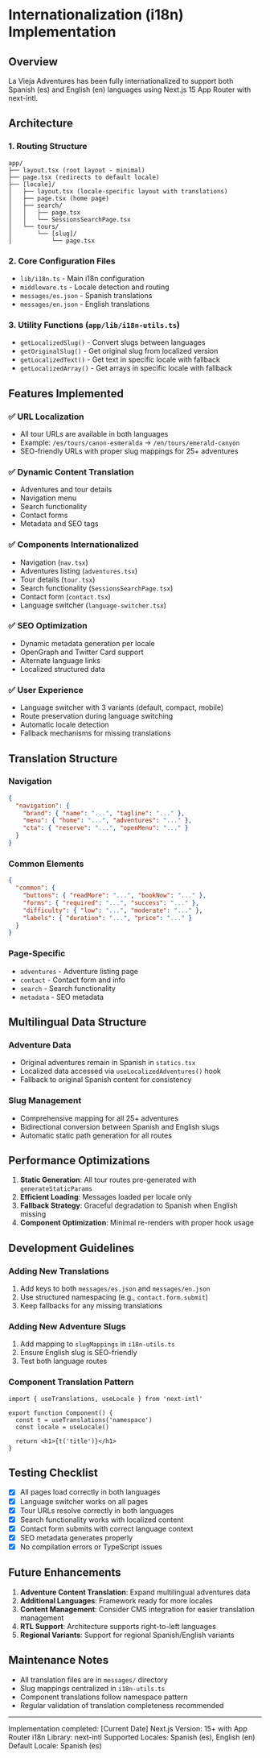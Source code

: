 # Internationalization (i18n) Implementation

## Overview
La Vieja Adventures has been fully internationalized to support both Spanish (es) and English (en) languages using Next.js 15 App Router with next-intl.

## Architecture

### 1. Routing Structure
```
app/
├── layout.tsx (root layout - minimal)
├── page.tsx (redirects to default locale)
├── [locale]/
│   ├── layout.tsx (locale-specific layout with translations)
│   ├── page.tsx (home page)
│   ├── search/
│   │   ├── page.tsx
│   │   └── SessionsSearchPage.tsx
│   └── tours/
│       └── [slug]/
│           └── page.tsx
```

### 2. Core Configuration Files
- `lib/i18n.ts` - Main i18n configuration
- `middleware.ts` - Locale detection and routing
- `messages/es.json` - Spanish translations
- `messages/en.json` - English translations

### 3. Utility Functions (`app/lib/i18n-utils.ts`)
- `getLocalizedSlug()` - Convert slugs between languages
- `getOriginalSlug()` - Get original slug from localized version
- `getLocalizedText()` - Get text in specific locale with fallback
- `getLocalizedArray()` - Get arrays in specific locale with fallback

## Features Implemented

### ✅ URL Localization
- All tour URLs are available in both languages
- Example: `/es/tours/canon-esmeralda` → `/en/tours/emerald-canyon`
- SEO-friendly URLs with proper slug mappings for 25+ adventures

### ✅ Dynamic Content Translation
- Adventures and tour details
- Navigation menu
- Search functionality
- Contact forms
- Metadata and SEO tags

### ✅ Components Internationalized
- Navigation (`nav.tsx`)
- Adventures listing (`adventures.tsx`)
- Tour details (`tour.tsx`)
- Search functionality (`SessionsSearchPage.tsx`)
- Contact form (`contact.tsx`)
- Language switcher (`language-switcher.tsx`)

### ✅ SEO Optimization
- Dynamic metadata generation per locale
- OpenGraph and Twitter Card support
- Alternate language links
- Localized structured data

### ✅ User Experience
- Language switcher with 3 variants (default, compact, mobile)
- Route preservation during language switching
- Automatic locale detection
- Fallback mechanisms for missing translations

## Translation Structure

### Navigation
```json
{
  "navigation": {
    "brand": { "name": "...", "tagline": "..." },
    "menu": { "home": "...", "adventures": "..." },
    "cta": { "reserve": "...", "openMenu": "..." }
  }
}
```

### Common Elements
```json
{
  "common": {
    "buttons": { "readMore": "...", "bookNow": "..." },
    "forms": { "required": "...", "success": "..." },
    "difficulty": { "low": "...", "moderate": "..." },
    "labels": { "duration": "...", "price": "..." }
  }
}
```

### Page-Specific
- `adventures` - Adventure listing page
- `contact` - Contact form and info
- `search` - Search functionality
- `metadata` - SEO metadata

## Multilingual Data Structure

### Adventure Data
- Original adventures remain in Spanish in `statics.tsx`
- Localized data accessed via `useLocalizedAdventures()` hook
- Fallback to original Spanish content for consistency

### Slug Management
- Comprehensive mapping for all 25+ adventures
- Bidirectional conversion between Spanish and English slugs
- Automatic static path generation for all routes

## Performance Optimizations

1. **Static Generation**: All tour routes pre-generated with `generateStaticParams`
2. **Efficient Loading**: Messages loaded per locale only
3. **Fallback Strategy**: Graceful degradation to Spanish when English missing
4. **Component Optimization**: Minimal re-renders with proper hook usage

## Development Guidelines

### Adding New Translations
1. Add keys to both `messages/es.json` and `messages/en.json`
2. Use structured namespacing (e.g., `contact.form.submit`)
3. Keep fallbacks for any missing translations

### Adding New Adventure Slugs
1. Add mapping to `slugMappings` in `i18n-utils.ts`
2. Ensure English slug is SEO-friendly
3. Test both language routes

### Component Translation Pattern
```tsx
import { useTranslations, useLocale } from 'next-intl'

export function Component() {
  const t = useTranslations('namespace')
  const locale = useLocale()
  
  return <h1>{t('title')}</h1>
}
```

## Testing Checklist

- [x] All pages load correctly in both languages
- [x] Language switcher works on all pages
- [x] Tour URLs resolve correctly in both languages
- [x] Search functionality works with localized content
- [x] Contact form submits with correct language context
- [x] SEO metadata generates properly
- [x] No compilation errors or TypeScript issues

## Future Enhancements

1. **Adventure Content Translation**: Expand multilingual adventures data
2. **Additional Languages**: Framework ready for more locales
3. **Content Management**: Consider CMS integration for easier translation management
4. **RTL Support**: Architecture supports right-to-left languages
5. **Regional Variants**: Support for regional Spanish/English variants

## Maintenance Notes

- All translation files are in `messages/` directory
- Slug mappings centralized in `i18n-utils.ts`
- Component translations follow namespace pattern
- Regular validation of translation completeness recommended

---

Implementation completed: [Current Date]
Next.js Version: 15+ with App Router
i18n Library: next-intl
Supported Locales: Spanish (es), English (en)
Default Locale: Spanish (es)